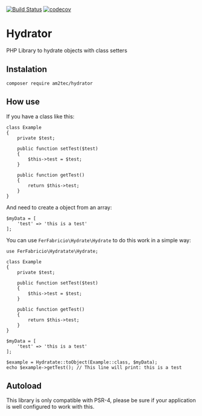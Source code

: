 [![Build Status](https://travis-ci.org/ferfabricio/hydrator.svg?branch=master)](https://travis-ci.org/ferfabricio/hydrator) [![codecov](https://codecov.io/gh/ferfabricio/hydrator/branch/master/graph/badge.svg)](https://codecov.io/gh/ferfabricio/hydrator)

# Hydrator

PHP Library to hydrate objects with class setters

## Instalation

```
composer require am2tec/hydrator
```

## How use

If you have a class like this:

```
class Example
{
    private $test;

    public function setTest($test)
    {
        $this->test = $test;
    }

    public function getTest()
    {
        return $this->test;
    }
}
```

And need to create a object from an array:

```
$myData = [
    'test' => 'this is a test'
];
```

You can use `FerFabricio\Hydrate\Hydrate` to do this work in a simple way:

```
use FerFabricio\Hydratate\Hydrate;

class Example
{
    private $test;

    public function setTest($test)
    {
        $this->test = $test;
    }

    public function getTest()
    {
        return $this->test;
    }
}

$myData = [
    'test' => 'this is a test'
];

$example = Hydratate::toObject(Example::class, $myData);
echo $example->getTest(); // This line will print: this is a test
```


## Autoload

This library is only compatible with PSR-4, please be sure if your application is well configured to work with this.
